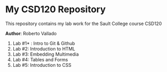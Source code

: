 # My CSD120 Repository

This repository contains my lab work for the Sault College course CSD120

**Author**: Roberto Vallado

1. Lab #1* : Intro to Git & Github
2. Lab #2: Introduction to HTML
3. Lab #3: Embedding Multimedia
4. Lab #4: Tables and Forms
5. Lab #5: Introduction to CSS